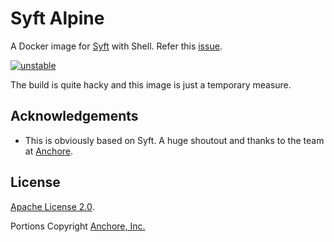 # Syft Alpine

A Docker image for [Syft](https://github.com/anchore/syft) with Shell. Refer this [issue](https://github.com/anchore/syft/issues/833).

[![unstable](http://badges.github.io/stability-badges/dist/unstable.svg)](http://github.com/badges/stability-badges)

The build is quite hacky and this image is just a temporary measure.

## Acknowledgements

 - This is obviously based on Syft. A huge shoutout and thanks to the team at [Anchore](https://github.com/anchore).

## License

[Apache License 2.0](https://choosealicense.com/licenses/apache-2.0/).

Portions Copyright [Anchore, Inc.](https://anchore.com/)
